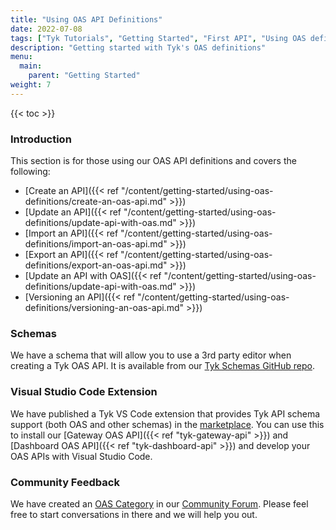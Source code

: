 ```yaml
---
title: "Using OAS API Definitions"
date: 2022-07-08
tags: ["Tyk Tutorials", "Getting Started", "First API", "Using OAS definitions"]
description: "Getting started with Tyk's OAS definitions"
menu:
  main:
    parent: "Getting Started"
weight: 7
---
```


{{< toc >}}

### Introduction

This section is for those using our OAS API definitions and covers the following:

- [Create an API]({{< ref "/content/getting-started/using-oas-definitions/create-an-oas-api.md" >}})
- [Update an API]({{< ref "/content/getting-started/using-oas-definitions/update-api-with-oas.md" >}})
- [Import an API]({{< ref "/content/getting-started/using-oas-definitions/import-an-oas-api.md" >}})
- [Export an API]({{< ref "/content/getting-started/using-oas-definitions/export-an-oas-api.md" >}})
- [Update an API with OAS]({{< ref "/content/getting-started/using-oas-definitions/update-api-with-oas.md" >}})
- [Versioning an API]({{< ref "/content/getting-started/using-oas-definitions/versioning-an-oas-api.md" >}})

### Schemas

We have a schema that will allow you to use a 3rd party editor when creating a Tyk OAS API. It is available from our [Tyk Schemas GitHub repo](https://github.com/TykTechnologies/tyk-schemas).

### Visual Studio Code Extension
We have published a Tyk VS Code extension that provides Tyk API schema support (both OAS and other schemas) in the [marketplace](https://marketplace.visualstudio.com/items?itemName=TykTechnologiesLimited.tyk-schemas). You can use this to install our [Gateway OAS API]({{< ref "tyk-gateway-api" >}}) and [Dashboard OAS API]({{< ref "tyk-dashboard-api" >}}) and develop your OAS APIs with Visual Studio Code.

### Community Feedback

We have created an [OAS Category](https://community.tyk.io/c/oas/21) in our [Community Forum](https://community.tyk.io/). Please feel free to start conversations in there and we will help you out.
